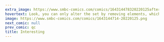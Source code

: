 ```yaml
---
extra_image: https://www.smbc-comics.com/comics/164314478320220125after.png
hovertext: Look, you can only alter the set by removing elements, which objectively makes it less interesting.
image: https://www.smbc-comics.com/comics/1643144714-20220125.png
next_comic: null
prev_comic: qc
title: Interesting
---
```



